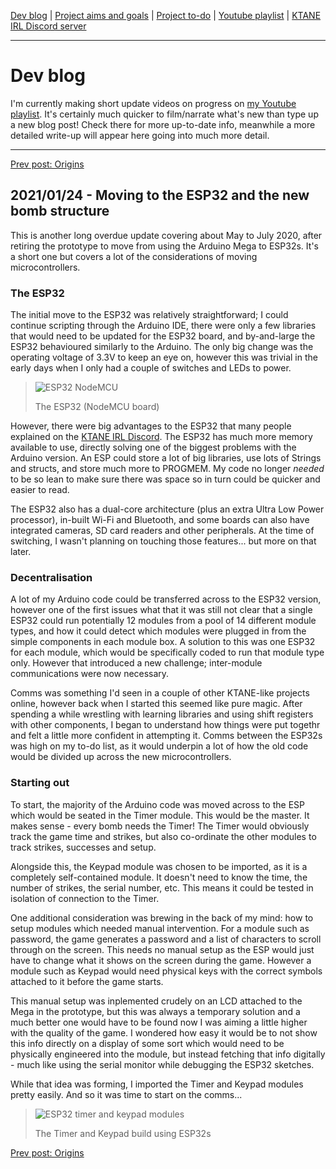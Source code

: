 [Dev blog](devblog.md) | [Project aims and goals](goals.md) | [Project to-do](todo.md) | [Youtube playlist](https://www.youtube.com/watch?v=8m7peVlW2mE&list=PLJqFvAhkcSkkks42zClG5WlvO1khFZCKK) | [KTANE IRL Discord server](https://discord.com/channels/711013430575890432)

---

# Dev blog
I'm currently making short update videos on progress on [my Youtube playlist](https://www.youtube.com/watch?v=8m7peVlW2mE&list=PLJqFvAhkcSkkks42zClG5WlvO1khFZCKK). It's certainly much quicker to film/narrate what's new than type up a new blog post! Check there for more up-to-date info, meanwhile a more detailed write-up will appear here going into much more detail.

---

[Prev post: Origins](devblog_1.md)

## 2021/01/24 - Moving to the ESP32 and the new bomb structure
This is another long overdue update covering about May to July 2020, after retiring the prototype to move from using the Arduino Mega to ESP32s. It's a short one but covers a lot of the considerations of moving microcontrollers.

### The ESP32
The initial move to the ESP32 was relatively straightforward; I could continue scripting through the Arduino IDE, there were only a few libraries that would need to be updated for the ESP32 board, and by-and-large the ESP32 behavioured similarly to the Arduino. The only big change was the operating voltage of 3.3V to keep an eye on, however this was trivial in the early days when I only had a couple of switches and LEDs to power.

> ![ESP32 NodeMCU](https://i.imgur.com/CDSgzhz.jpg)
>  
> The ESP32 (NodeMCU board)

However, there were big advantages to the ESP32 that many people explained on the [KTANE IRL Discord](https://discord.com/channels/711013430575890432). The ESP32 has much more memory available to use, directly solving one of the biggest problems with the Arduino version. An ESP could store a lot of big libraries, use lots of Strings and structs, and store much more to PROGMEM. My code no longer *needed* to be so lean to make sure there was space so in turn could be quicker and easier to read.

The ESP32 also has a dual-core architecture (plus an extra Ultra Low Power processor), in-built Wi-Fi and Bluetooth, and some boards can also have integrated cameras, SD card readers and other peripherals. At the time of switching, I wasn't planning on touching those features... but more on that later.

### Decentralisation
A lot of my Arduino code could be transferred across to the ESP32 version, however one of the first issues what that it was still not clear that a single ESP32 could run potentially 12 modules from a pool of 14 different module types, and how it could detect which modules were plugged in from the simple components in each module box. A solution to this was one ESP32 for each module, which would be specifically coded to run that module type only. However that introduced a new challenge; inter-module communications were now necessary.

Comms was something I'd seen in a couple of other KTANE-like projects online, however back when I started this seemed like pure magic. After spending a while wrestling with learning libraries and using shift registers with other components, I began to understand how things were put togethr and felt a little more confident in attempting it. Comms between the ESP32s was high on my to-do list, as it would underpin a lot of how the old code would be divided up across the new microcontrollers.

### Starting out

To start, the majority of the Arduino code was moved across to the ESP which would be seated in the Timer module. This would be the master. It makes sense - every bomb needs the Timer! The Timer would obviously track the game time and strikes, but also co-ordinate the other modules to track strikes, successes and setup.

Alongside this, the Keypad module was chosen to be imported, as it is a completely self-contained module. It doesn't need to know the time, the number of strikes, the serial number, etc. This means it could be tested in isolation of connection to the Timer.

One additional consideration was brewing in the back of my mind: how to setup modules which needed manual intervention. For a module such as password, the game generates a password and a list of characters to scroll through on the screen. This needs no manual setup as the ESP would just have to change what it shows on the screen during the game. However a module such as Keypad would need physical keys with the correct symbols attached to it before the game starts.

This manual setup was inplemented crudely on an LCD attached to the Mega in the prototype, but this was always a temporary solution and a much better one would have to be found now I was aiming a little higher with the quality of the game. I wondered how easy it would be to not show this info directly on a display of some sort which would need to be physically engineered into the module, but instead fetching that info digitally - much like using the serial monitor while debugging the ESP32 sketches.

While that idea was forming, I imported the Timer and Keypad modules pretty easily. And so it was time to start on the comms...

> ![ESP32 timer and keypad modules](https://i.imgur.com/2LLJpaU.jpg)
> 
> The Timer and Keypad build using ESP32s

[Prev post: Origins](devblog_1.md)
